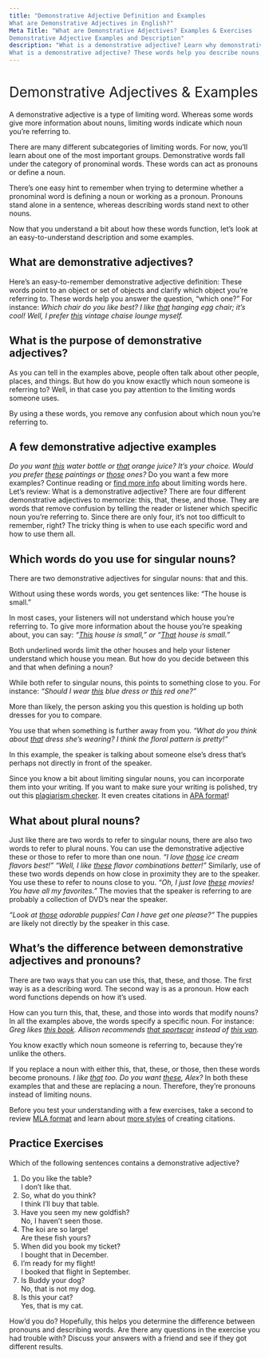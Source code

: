 ```yaml
---
title: "Demonstrative Adjective Definition and Examples
What are Demonstrative Adjectives in English?"  
Meta Title: "What are Demonstrative Adjectives? Examples & Exercises
Demonstrative Adjective Examples and Description"  
description: "What is a demonstrative adjective? Learn why demonstrative adjectives are so important and find demonstrative adjective examples here!
What is a demonstrative adjective? These words help you describe nouns. Learn about demonstrative adjectives and find demonstrative adjective examples inside!"  
---
```

# <h1 style="font-weight:normal;">Demonstrative Adjectives & Examples</h1>

A demonstrative adjective is a type of limiting word. Whereas some words give more information about nouns, limiting words indicate which noun you’re referring to.

There are many different subcategories of limiting words. For now, you’ll learn about one of the most important groups. Demonstrative words fall under the category of pronominal words. These words can act as pronouns or define a noun.

There’s one easy hint to remember when trying to determine whether a pronominal word is defining a noun or working as a pronoun. Pronouns stand alone in a sentence, whereas describing words stand next to other nouns.

Now that you understand a bit about how these words function, let’s look at an easy-to-understand description and some examples.

## **What are demonstrative adjectives?**

Here’s an easy-to-remember demonstrative adjective definition:
These words point to an object or set of objects and clarify which object you’re referring to.
These words help you answer the question, “which one?” For instance:
*Which chair do you like best? I like <ins>that</ins> hanging egg chair; it’s cool!
Well, I prefer <ins>this</ins> vintage chaise lounge myself.*

## **What is the purpose of demonstrative adjectives?**

As you can tell in the examples above, people often talk about other people, places, and things. But how do you know exactly which noun someone is referring to? Well, in that case you pay attention to the limiting words someone uses.

By using a these words, you remove any confusion about which noun you’re referring to.

## **A few demonstrative adjective examples**

*Do you want <ins>this</ins> water bottle or <ins>that</ins> orange juice? It’s your choice.
Would you prefer <ins>these</ins> paintings or <ins>those</ins> ones?*
Do you want a few more examples? Continue reading or [find more info](https://grammar.yourdictionary.com/parts-of-speech/adjectives/demonstrative-adjectives.html) about limiting words here.
Let’s review: What is a demonstrative adjective?
There are four different demonstrative adjectives to memorize: this, that, these, and those. They are words that remove confusion by telling the reader or listener which specific noun you’re referring to. Since there are only four, it’s not too difficult to remember, right? The tricky thing is when to use each specific word and how to use them all.

## **Which words do you use for singular nouns?**

There are two demonstrative adjectives for singular nouns: that and this.

Without using these words words, you get sentences like:
“The house is small.”

In most cases, your listeners will not understand which house you’re referring to. To give more information about the house you’re speaking about, you can say:
*“<ins>This</ins> house is small,” or “<ins>That</ins> house is small.”*

Both underlined words limit the other houses and help your listener understand which house you mean. But how do you decide between this and that when defining a noun?

While both refer to singular nouns, this points to something close to you. For instance:
*“Should I wear <ins>this</ins> blue dress or <ins>this</ins> red one?”*

More than likely, the person asking you this question is holding up both dresses for you to compare.

You use that when something is further away from you.
*“What do you think about <ins>that</ins> dress she’s wearing? I think the floral pattern is pretty!”*

In this example, the speaker is talking about someone else’s dress that’s perhaps not directly in front of the speaker.

Since you know a bit about limiting singular nouns, you can incorporate them into your writing. If you want to make sure your writing is polished, try out this [plagiarism checker](https://www.citationmachine.net/grammar-and-plagiarism/). It even creates citations in [APA format](https://www.citationmachine.net/apa/cite-a-book)!

## **What about plural nouns?**

Just like there are two words to refer to singular nouns, there are also two words to refer to plural nouns. You can use the demonstrative adjective these or those to refer to more than one noun.
*“I love <ins>those</ins> ice cream flavors best!”
“Well, I like <ins>these</ins> flavor combinations better!”*
Similarly, use of these two words depends on how close in proximity they are to the speaker. You use these to refer to nouns close to you.
*“Oh, I just love <ins>these</ins> movies! You have all my favorites.”*
The movies that the speaker is referring to are probably a collection of DVD’s near the speaker.

*“Look at <ins>those</ins> adorable puppies! Can I have get one please?”*
The puppies are likely not directly by the speaker in this case.

## **What’s the difference between demonstrative adjectives and pronouns?**

There are two ways that you can use this, that, these, and those. The first way is as a describing word. The second way is as a pronoun. How each word functions depends on how it’s used.

How can you turn this, that, these, and those into words that modify nouns? In all the examples above, the words specify a specific noun. For instance:
*Greg likes <ins>this book</ins>.*
*Allison recommends <ins>that sportscar</ins> instead of <ins>this van</ins>.*

You know exactly which noun someone is referring to, because they’re unlike the others.

If you replace a noun with either this, that, these, or those, then these words become pronouns.
*I like <ins>that</ins> too.
Do you want <ins>these</ins>, Alex?*
In both these examples that and these are replacing a noun. Therefore, they’re pronouns instead of limiting nouns.

Before you test your understanding with a few exercises, take a second to review [MLA format](https://www.citationmachine.net/mla/cite-a-website) and learn about [more styles](https://www.citationmachine.net) of creating citations.

## **Practice Exercises**

Which of the following sentences contains a demonstrative adjective?

1. Do you like the table?<br />
I don’t like that.
2. So, what do you think?<br />
I think I’ll buy that table.
3. Have you seen my new goldfish?<br />
No, I haven’t seen those.
4. The koi are so large!<br />
Are these fish yours?
5. When did you book my ticket?<br />
I bought that in December.
6. I’m ready for my flight! <br />
I booked that flight in September.
7. Is Buddy your dog?<br />
No, that is not my dog.
8. Is this your cat?<br />
Yes, that is my cat.

How’d you do? Hopefully, this helps you determine the difference between pronouns and describing words. Are there any questions in the exercise you had trouble with? Discuss your answers with a friend and see if they got different results.
